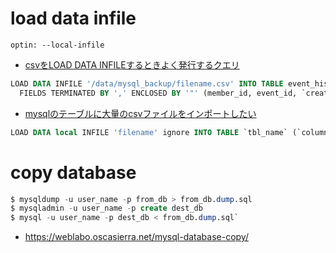 

# load data infile
```
optin: --local-infile
```
- [ csvをLOAD DATA INFILEするときよく発行するクエリ](https://qiita.com/hdtkkj/items/ab4a66237dc8d1c2f1e1)

```sql
LOAD DATA INFILE '/data/mysql_backup/filename.csv' INTO TABLE event_hisotry 
  FIELDS TERMINATED BY ',' ENCLOSED BY '"' (member_id, event_id, `created_at`);
```
- [mysqlのテーブルに大量のcsvファイルをインポートしたい](https://detail.chiebukuro.yahoo.co.jp/qa/question_detail/q1469942604)

```sql
LOAD DATA local INFILE 'filename' ignore INTO TABLE `tbl_name` (`column1`,`column2`,`column3` ) SET `col_name` = '2011-09-01' ;
```

# copy database
```sql
$ mysqldump -u user_name -p from_db > from_db.dump.sql  
$ mysqladmin -u user_name -p create dest_db  
$ mysql -u user_name -p dest_db < from_db.dump.sql`
``` 
- https://weblabo.oscasierra.net/mysql-database-copy/
<!--stackedit_data:
eyJoaXN0b3J5IjpbLTc4NjAxMjI3OV19
-->